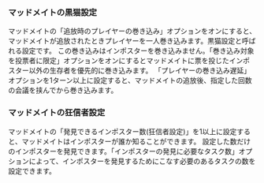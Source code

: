 ### マッドメイトの黒猫設定
マッドメイトの「追放時のプレイヤーの巻き込み」オプションをオンにすると、マッドメイトが追放されたときプレイヤーを一人巻き込みます。黒猫設定と呼ばれる設定です。
この巻き込みはインポスターを巻き込みません。「巻き込み対象を投票者に限定」オプションをオンにするとマッドメイトに票を投じたインポスター以外の生存者を優先的に巻き込みます。
「プレイヤーの巻き込み遅延」オプションを1ターン以上に設定すると、マッドメイトの追放後、指定した回数の会議を挟んでから巻き込みます。

### マッドメイトの狂信者設定
マッドメイトの「発見できるインポスター数(狂信者設定)」を1以上に設定すると、マッドメイトはインポスターが誰か知ることができます。
設定した数だけのインポスターを発見できます。「インポスターの発見に必要なタスク数」オプションによって、インポスターを発見するためにこなす必要のあるタスクの数を設定できます。
